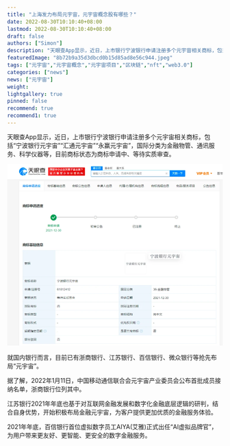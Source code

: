 ```yaml
---
title: "上海发力布局元宇宙，元宇宙概念股有哪些？"
date: 2022-08-30T10:10:40+08:00
lastmod: 2022-08-30T10:10:40+08:00
draft: false
authors: ["Simon"]
description: "天眼查App显示，近日，上市银行宁波银行申请注册多个元宇宙相关商标，包括“宁波银行元宇宙”“汇通元宇宙”“永赢元宇宙”，国际分类为金融物管、通讯服务、科学仪器等，目前商标状态为商标申请中、等待实质审查。"
featuredImage: "8b72b9a35d3dbcd0b15d85ad8e56c944.jpeg"
tags: ["元宇宙","元宇宙概念","元宇宙项目","区块链","nft","web3.0"]
categories: ["news"]
news: ["元宇宙"]
weight: 
lightgallery: true
pinned: false
recommend: true
recommend1: true
---
```


天眼查App显示，近日，上市银行宁波银行申请注册多个元宇宙相关商标，包括“宁波银行元宇宙”“汇通元宇宙”“永赢元宇宙”，国际分类为金融物管、通讯服务、科学仪器等，目前商标状态为商标申请中、等待实质审查。

![配图](1000.webp)


就国内银行而言，目前已有浙商银行、江苏银行、百信银行、微众银行等抢先布局“元宇宙”。

据了解，2022年1月11日，中国移动通信联合会元宇宙产业委员会公布首批成员接纳名单，浙商银行位列其中。

江苏银行2021年年底也基于对互联网金融发展和数字化金融底层逻辑的研判，结合自身优势，开始积极布局金融元宇宙，为客户提供更加优质的金融服务体验。

2021年年底，百信银行首位虚拟数字员工AIYA(艾雅)正式出任“AI虚拟品牌官”，为用户带来更友好、更智能、更安全的数字金融服务。